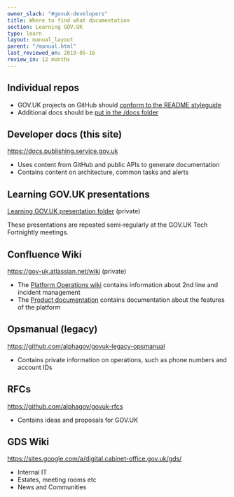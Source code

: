 ```yaml
---
owner_slack: "#govuk-developers"
title: Where to find what documentation
section: Learning GOV.UK
type: learn
layout: manual_layout
parent: "/manual.html"
last_reviewed_on: 2019-05-16
review_in: 12 months
---
```


## Individual repos

- GOV.UK projects on GitHub should [conform to the README styleguide][readme]
- Additional docs should be [put in the /docs folder][docs-folder]

## Developer docs (this site)

<https://docs.publishing.service.gov.uk>

- Uses content from GitHub and public APIs to generate documentation
- Contains content on architecture, common tasks and alerts

## Learning GOV.UK presentations

[Learning GOV.UK presentation folder][learning-govuk] (private)

These presentations are repeated semi-regularly at the GOV.UK Tech Fortnightly meetings.

## Confluence Wiki

<https://gov-uk.atlassian.net/wiki> (private)

- The [Platform Operations wiki][plops] contains information about 2nd line and incident management
- The [Product documentation][prod-docs] contains documentation about the features of the platform

## Opsmanual (legacy)

<https://github.com/alphagov/govuk-legacy-opsmanual>

- Contains private information on operations, such as phone numbers and account IDs

## RFCs

<https://github.com/alphagov/govuk-rfcs>

- Contains ideas and proposals for GOV.UK

## GDS Wiki

<https://sites.google.com/a/digital.cabinet-office.gov.uk/gds/>

- Internal IT
- Estates, meeting rooms etc
- News and Communities

[readme]: https://docs.publishing.service.gov.uk/manual/readmes.html
[docs-folder]: https://github.com/alphagov/publishing-api/tree/master/doc
[plops]: https://gov-uk.atlassian.net/wiki/display/PLOPS/GOV.UK+Platform+Operations+Home
[prod-docs]: https://gov-uk.atlassian.net/wiki/display/GOVUK/Product+documentation
[learning-govuk]: https://drive.google.com/drive/u/0/folders/1AVoV4II9e7Wl59rNrkoy17XE4MxZHCyE
